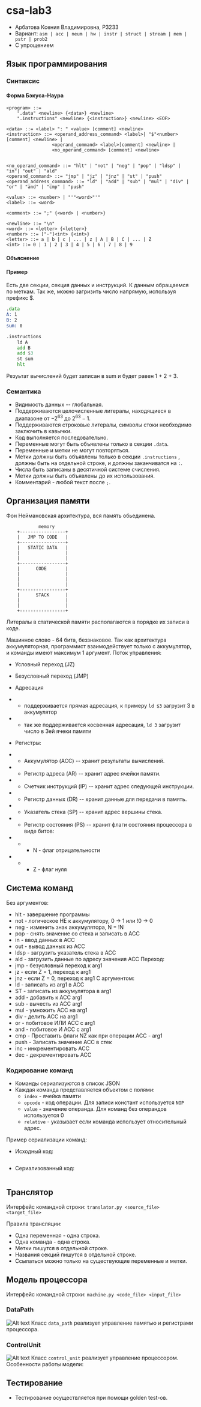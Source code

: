 # csa-lab3
 - Арбатова Ксения Владимировна, P3233
 - Вариант: `asm | acc | neum | hw | instr | struct | stream | mem | pstr | prob2 `
 - С упрощением

## Язык программирования

### Синтаксис

#### Форма Бэкуса-Наура

``` enbf
<program> ::=
    ".data" <newline> {<data>} <newline>
    ".instructions" <newline> {<instruction>} <newline> <EOF>
    
<data> ::= <label> ": " <value> [comment] <newline>
<instruction> ::= <operand_address_command> <label>| "$"<number> [comment] <newline> |
                 <operand_command> <label>[comment] <newline> |
                 <no_operand_command> [comment] <newline> 


<no_operand_command> ::= "hlt" | "not" | "neg" | "pop" | "ldsp" | "in"| "out" | "ald"
<operand_command> ::= "jmp" | "jz" | "jnz" | "st" | "push"
<operand_address_command> ::= "ld" | "add" | "sub" | "mul" | "div" | "or" | "and" | "cmp" | "push"

<value> ::= <number> | "'"<word>"'" 
<label> ::= <word> 

<comment> ::= ";" {<word> | <number>}

<newline> ::= "\n"
<word> ::= <letter> {<letter>}
<number> ::= ["-"]<int> {<int>}
<letter> ::= a | b | c | ... | z | A | B | C | ... | Z
<int> ::= 0 | 1 | 2 | 3 | 4 | 5 | 6 | 7 | 8 | 9
```

#### Объяснение


#### Пример
Есть две секции, секция данных и инструкций. К данным обращаемся по меткам. Так же, можно загризить число напрямую, используя префикс $.
```asm
.data
A: 1
B: 2
sum: 0

.instructions
    ld A
    add B
    add $3
    st sum
    hlt
```
Резуьтат вычислений будет записан в sum и будет равен 1 + 2 + 3. 

### Семантика
- Видимость данных -- глобальная.
- Поддерживаются целочисленные литералы, находящиеся в диапазоне от $-2^{63}$ до $2^{63}-1$.
- Поддерживаются строковые литералы, символы стоки необходимо заключить в кавычки.
- Код выполняется последовательно.
- Переменные могут быть объявлены только в секции `.data`.
- Переменные и метки не могут повторяться.
- Метки должны быть объявлены только в секции `.instructions` , должны быть на отдельной строке, и должны заканчиватся на  `:`.
- Числа быть записаны в десятичной системе счисления.
- Метки должны быть объявлены до их использования.
- Комментарий - любой текст после `;`.


## Организация памяти
Фон Неймановская архитектура, вся память обьединена.

```
            memory
    +-----------------+
    |   JMP TO CODE   |
    +-----------------+
    |   STATIC DATA   |
    |                 |
    |                 |
    +-----------------+
    |      CODE       |
    |                 |
    |                 |
    |                 |
    +-----------------+
    |      STACK      |
    |                 |
    |                 |
    +-----------------+

```
Литералы в статической памяти располагаются в порядке их записи в коде.

Машинное слово - 64 бита, беззнаковое.
Так как архитектура аккумуляторная, программист взаимодействует только с аккумулятор, и команды имеют максимум 1 аргумент.
Поток управления:
- Условный переход (JZ)
- Безусловный переход (JMP)


- Адресация
- - поддерживается прямая адресация, к примеру `ld $3`  загрузит 3 в аккумулятор
- - так же поддерживается косвенная адресация, `ld 3` загрузит число в 3ей ячеки памяти

- Регистры:
- - Аккумулятор (ACC) -- хранит результаты вычислений.
- - Регистр адреса (AR) -- хранит адрес ячейки памяти.
- - Счетчик инструкций (IP) -- хранит адрес следующей инструкции.
- - Регистр данных (DR) -- хранит данные для передачи в память.
- - Указатель стека (SP) -- хранит адрес вершины стека.
- - Регистр состояния (PS) -- хранит флаги состояния процессора в виде битов:
- - - N - флаг отрицательности
- - - Z - флаг нуля

## Система команд
Без аргументов:
- hlt - завершение программы
- not - логическое НЕ к аккумулятору, 0 -> 1 или !0 -> 0
- neg - изменить знак аккумулятора, N = !N
- pop - снять значение со стека и записать в ACC
- in - ввод данных в АСС
- out - вывод данных из АСС
- ldsp - загрузить указатель стека в АСС
- ald - загрузить данные по адресу значения АСС
Переход:
- jmp <arg1> - безусловный переход к arg1
- jz <arg1> - если Z = 1, переход к arg1
- jnz <arg1> - если Z = 0, переход к arg1
С аргументом:
- ld <arg1> - записать из arg1 в ACC
- ST <arg1> - записать из аккумулятора в arg1
- add <arg1> - добавить к ACC arg1
- sub <arg1> - вычесть из ACC arg1
- mul <arg1> - умножить ACC на arg1
- div <arg1> - делить ACC на arg1
- or <arg1> - побитовое ИЛИ ACC с arg1
- and <arg1> - побитовое И ACC с arg1
- cmp <arg1> - Проставить флаги NZ как при операции ACC - arg1
- push <arg1> - Записать значение ACC в стек
- inc <arg1>  - инкрементировать АСС
- dec <arg1>  - декрементировать АСС

### Кодирование команд

 - Команды сериализуются в список JSON
 - Каждая команда представляется объектом с полями:
    - `index` - ячейка памяти
    - `opcode` - код операции. Для записи констант используется `NOP`
    - `value` - значение операнда. Для команд без операндов используется 0
    - `relative` - указывает если команда использует относительный адрес.

Пример сериализации команд:

 - Исходный код:
```asm

```
 - Сериализованный код:
```json

```

## Транслятор

Интерфейс командной строки: `translator.py <source_file> <target_file>`

Правила трансляции:
 - Одна переменная - одна строка. 
 - Одна команда - одна строка. 
 - Метки пишутся в отдельной строке. 
 - Названия секций пишутся в отдельной строке. 
 - Ссылаться можно только на существующие переменные и метки.


## Модель процессора

Интерфейс командной строки: `machine.py <code_file> <input_file>`

### DataPath

![Alt text](./images/UntitledDiagram.jpg)
Класс `data_path` реализует управление памятью и регистрами процессора.
 
### ControlUnit
![Alt text](./images/controlunit.jpg)
Класс `control_unit` реализует управление процессором.
Особенности работы модели:

## Тестирование
 - Тестирование осуществляется при помощи golden test-ов.
 